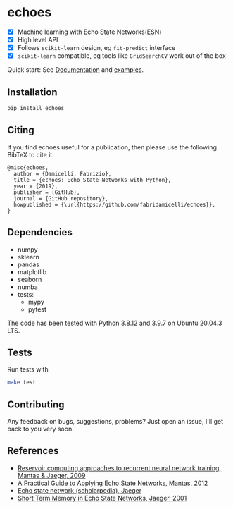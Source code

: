# echoes 

- [x] Machine learning with Echo State Networks(ESN)
- [x] High level API
- [x] Follows `scikit-learn` design, eg `fit-predict` interface
- [x] `scikit-learn` compatible, eg tools like `GridSearchCV` work out of the box

Quick start: See [Documentation](https://fabridamicelli.github.io/echoes/) and [examples](./examples).

## Installation
```bash
pip install echoes
```

## Citing

If you find echoes useful for a publication, then please use the following BibTeX to cite it:

```
@misc{echoes,
  author = {Damicelli, Fabrizio},
  title = {echoes: Echo State Networks with Python},
  year = {2019},
  publisher = {GitHub},
  journal = {GitHub repository},
  howpublished = {\url{https://github.com/fabridamicelli/echoes}},
}
```

## Dependencies 
 - numpy
 - sklearn
 - pandas
 - matplotlib
 - seaborn
 - numba
 - tests:
   - mypy
   - pytest 

The code has been tested with Python 3.8.12 and 3.9.7 on Ubuntu 20.04.3 LTS.

## Tests 
Run tests with 
```bash
make test
```

## Contributing
Any feedback on bugs, suggestions, problems? Just open an issue, I'll get back to you very soon.


## References
  - [Reservoir computing approaches to recurrent neural network training, Mantas & Jaeger, 2009](https://www.sciencedirect.com/science/article/pii/S1574013709000173)
  - [A Practical Guide to Applying Echo State Networks, Mantas, 2012](https://link.springer.com/chapter/10.1007/978-3-642-35289-8_36)
  - [Echo state network (scholarpedia), Jaeger](http://www.scholarpedia.org/article/Echo_state_network)
  - [Short Term Memory in Echo State Networks, Jaeger, 2001](http://publica.fraunhofer.de/eprints/urn_nbn_de_0011-b-731310.pdf)

